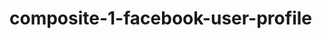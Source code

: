 # composite-1-facebook-user-profile
 <!-- Box1-Topbar=amandeep(user profile),home,create,friend requests,message,notification,quick help,logout ,dropdown-list -->
  <!-- Box2-Logo -->
<!-- Box3-header-cover-photo,language,update cover photo -->
<!-- Box4-Profile picture -->
<!-- Box5-Menubar-timeline (list view,grid view),about,friends274,photos,archive,edit profile,activitylog20+,[...],more-->
<!-- Box6-Sub-menu,create-post,photo/video,go-live -->
<!-- Box7-Life-event_textboxbar -->
<!-- Box8-photo/ideo,tag-friends ,feeling/activity,...-->
<!-- Box9-Intro,add-info,photos,friends,life-events(marry to) -->
<!-- Box10-your-pages -->
<!-- Box11-instant-games -->
<!-- Box12-games your friends play more -->
<!-- Box13-contacts -->
<!-- Box14-group conversations -->
<!-- Box15-posts= manage-posts,list-view,grid-view -->
              
             
                          
                                                               
